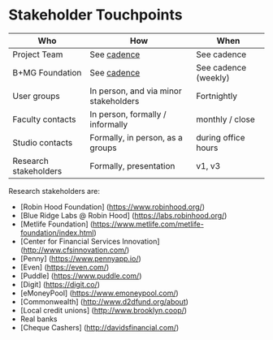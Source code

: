 # Stakeholder Touchpoints

| Who 					        | How 				        		            	| When		             |
| ----------------------|---------------------------------------|--------------------- |
| Project Team			    | See [cadence](https://github.com/Cash-Economy/BMGF/blob/master/process/Weekly%20development%20process.md)	             	| See cadence	      	 |
| B+MG Foundation		   	| See [cadence](https://github.com/Cash-Economy/BMGF/blob/master/process/Weekly%20development%20process.md)		            | See cadence (weekly) |
| User groups		    		| In person, and via minor stakeholders | Fortnightly          |
| Faculty contacts	  	| In person, formally / informally    	| monthly / close	     |
| Studio contacts		  	| Formally, in person, as a groups 	    | during office hours  |
| Research stakeholders	| Formally, presentation		          	| v1, v3               |



Research stakeholders are:
- [Robin Hood Foundation] (https://www.robinhood.org/)
- [Blue Ridge Labs @ Robin Hood] (https://labs.robinhood.org/)
- [Metlife Foundation] (https://www.metlife.com/metlife-foundation/index.html)					
- [Center for Financial Services Innovation] (http://www.cfsinnovation.com/)
- [Penny] (https://www.pennyapp.io/)
- [Even] (https://even.com/)				
- [Puddle] (https://www.puddle.com/)					
- [Digit] (https://digit.co/)					
- [eMoneyPool] (https://www.emoneypool.com/)				
- [Commonwealth] (http://www.d2dfund.org/about)		
- [Local credit unions] (http://www.brooklyn.coop/)		
- Real banks				
- [Cheque Cashers] (http://davidsfinancial.com/)			
